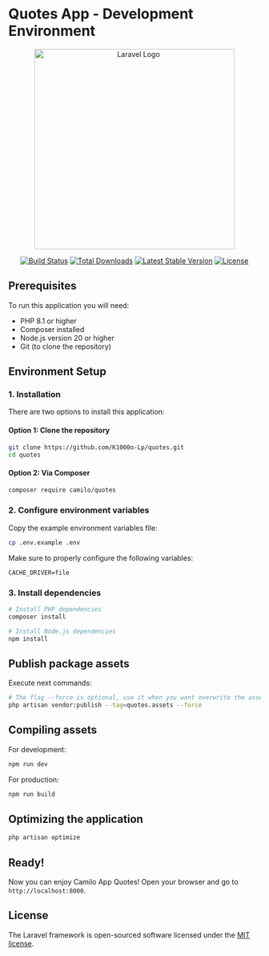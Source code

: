 # Quotes App - Development Environment

<p align="center">
<a href="https://laravel.com"><img src="https://raw.githubusercontent.com/laravel/art/master/logo-lockup/5%20SVG/2%20CMYK/1%20Full%20Color/laravel-logolockup-cmyk-red.svg" width="400" alt="Laravel Logo"></a>
</p>

<p align="center">
<a href="https://github.com/laravel/framework/actions"><img src="https://github.com/laravel/framework/workflows/tests/badge.svg" alt="Build Status"></a>
<a href="https://packagist.org/packages/laravel/framework"><img src="https://img.shields.io/packagist/dt/laravel/framework" alt="Total Downloads"></a>
<a href="https://packagist.org/packages/laravel/framework"><img src="https://img.shields.io/packagist/v/laravel/framework" alt="Latest Stable Version"></a>
<a href="https://packagist.org/packages/laravel/framework"><img src="https://img.shields.io/packagist/l/laravel/framework" alt="License"></a>
</p>

## Prerequisites

To run this application you will need:

- PHP 8.1 or higher
- Composer installed
- Node.js version 20 or higher
- Git (to clone the repository)

## Environment Setup

### 1. Installation

There are two options to install this application:

#### Option 1: Clone the repository

```bash
git clone https://github.com/K1000o-Lp/quotes.git
cd quotes
```

#### Option 2: Via Composer

```bash
composer require camilo/quotes
```

### 2. Configure environment variables

Copy the example environment variables file:

```bash
cp .env.example .env
```

Make sure to properly configure the following variables:

```
CACHE_DRIVER=file
```

### 3. Install dependencies

```bash
# Install PHP dependencies
composer install

# Install Node.js dependencies
npm install
```

## Publish package assets

Execute next commands:

```bash
# The flag --force is optional, use it when you want overwrite the assets because the package is updated  
php artisan vendor:publish --tag=quotes.assets --force
```

## Compiling assets

For development:

```bash
npm run dev
```

For production:

```bash
npm run build
```

## Optimizing the application

```bash
php artisan optimize
```

## Ready!

Now you can enjoy Camilo App Quotes! Open your browser and go to `http://localhost:8000`.

## License

The Laravel framework is open-sourced software licensed under the [MIT license](https://opensource.org/licenses/MIT).

